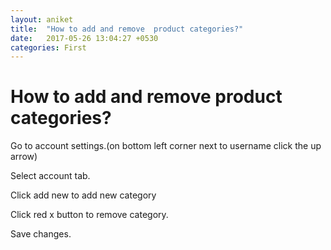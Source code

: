 ```yaml
---
layout: aniket
title:  "How to add and remove  product categories?"
date:   2017-05-26 13:04:27 +0530
categories: First
---
```


# How to add and remove  product categories?

Go to account settings.(on bottom left corner next to username click the up arrow)

Select account tab.

Click add new to add new category

Click red x button to remove category.

Save changes.
